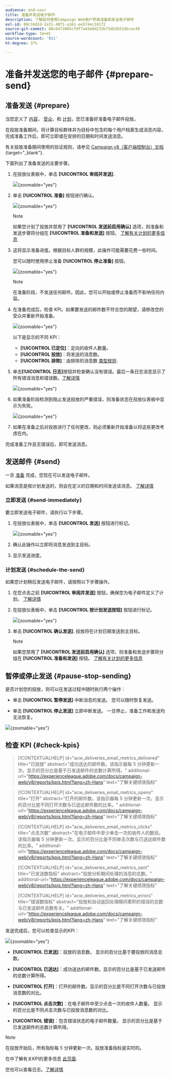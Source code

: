 ```yaml
---
audience: end-user
title: 准备并发送电子邮件
description: 了解如何使用Campaign Web用户界面准备和发送电子邮件
exl-id: 80c16d2d-2a31-48f1-a161-ee574ec24172
source-git-commit: 88c6473005cfdf7a43e0d232b75db2b51dbcac40
workflow-type: tm+mt
source-wordcount: '911'
ht-degree: 37%

---
```



# 准备并发送您的电子邮件 {#prepare-send}

## 准备发送 {#prepare}

当您定义了 [内容](../email/edit-content.md)， [受众](../audience/add-audience.md)、和 [计划](../msg/gs-messages.md#schedule-the-delivery-sending-gs-schedule)，您已准备好准备电子邮件投放。

在投放准备期间，将计算目标群体并为目标中包含的每个用户档案生成消息内容。 完成准备工作后，即可立即或在安排的日期和时间发送消息。

有关投放准备期间使用的验证规则，请参见 [Campaign v8（客户端控制台）文档](https://experienceleague.adobe.com/docs/campaign/campaign-v8/campaigns/send/validate/delivery-analysis.html){target="_blank"}.

下面列出了准备发送的主要步骤。

1. 在投放仪表板中，单击 **[!UICONTROL 审阅并发送]**.

   ![](assets/email-review-and-send.png){zoomable=&quot;yes&quot;}


1. 单击 **[!UICONTROL 准备]** 按钮进行确认。

   ![](assets/email-prepare.png){zoomable=&quot;yes&quot;}

   >[!NOTE]
   >
   >如果您计划了投放并禁用了 **[!UICONTROL 发送前启用确认]** 选项，则准备和发送步骤将分组在 **[!UICONTROL 准备和发送]** 按钮。 [了解有关计划的更多信息](../msg/gs-messages.md#gs-schedule)

1. 这将显示准备进度。根据目标人群的规模，此操作可能需要花费一些时间。

   您可以随时使用停止准备 **[!UICONTROL 停止准备]** 按钮。

   ![](assets/email-stop-preparation.png){zoomable=&quot;yes&quot;}

   >[!NOTE]
   >在准备阶段，不发送任何邮件。因此，您可以开始或停止准备而不影响任何内容。

1. 在准备完成后，检查 KPI。如果要发送的邮件数不符合您的期望，请修改您的受众并重新开始准备。

   ![](assets/email-preparation-complete.png){zoomable=&quot;yes&quot;}

   以下是显示的不同 KPI：

   * **[!UICONTROL 已定位]**：定向的收件人数量。
   * **[!UICONTROL 投放]**：将发送的消息数。
   * **[!UICONTROL 排除]**：由排除的消息数 [类型规则](../advanced-settings/delivery-settings.md#typology).

1. 单击&#x200B;**[!UICONTROL 日志]**&#x200B;按钮并检查确认没有错误。最后一条日志消息显示了所有错误消息和错误数。[了解详情](delivery-logs.md)

   ![](assets/email-prepare-logs.png){zoomable=&quot;yes&quot;}

1. 如果准备阶段检测到阻止发送投放的严重错误，则准备状态在投放仪表板中显示为失败。

   ![](assets/email-prepare-error.png){zoomable=&quot;yes&quot;}

1. 如果在准备之后对投放进行了任何更改，则必须重新开始准备以将这些更改考虑在内。

完成准备工作且无错误后，即可发送消息。

## 发送邮件 {#send}


一旦 [准备](#prepare) 完成，您现在可以发送电子邮件。

如果消息是按计划发送的，则会在定义的日期和时间发送该消息。 [了解详情](../msg/gs-messages.md#gs-schedule)

### 立即发送 {#send-immediately}

要立即发送电子邮件，请执行以下步骤。

1. 在投放仪表板中，单击 **[!UICONTROL 发送]** 按钮进行标记。

   ![](assets/email-send.png){zoomable=&quot;yes&quot;}

1. 确认此操作以立即将消息发送到主目标。

1. 显示发送进度。

### 计划发送 {#schedule-the-send}

如果您计划稍后发送电子邮件，请按照以下步骤操作。

1. 在您点击之前 **[!UICONTROL 审阅并发送]** 按钮，确保您为电子邮件定义了计划。 [了解详情](../msg/gs-messages.md#gs-schedule)

1. 在投放仪表板中，单击 **[!UICONTROL 按计划发送按钮]** 按钮进行标记。

   ![](assets/email-send-as-scheduled.png){zoomable=&quot;yes&quot;}

1. 单击 **[!UICONTROL 确认发送]**. 投放将在计划日期发送到主目标。

   >[!NOTE]
   >
   >如果您禁用了 **[!UICONTROL 发送前启用确认]** 选项，则准备和发送步骤将分组在 **[!UICONTROL 准备和发送]** 按钮。 [了解有关计划的更多信息](../msg/gs-messages.md#gs-schedule)

## 暂停或停止发送 {#pause-stop-sending}

是否计划您的投放<!--TBC-->，则可以在发送过程中随时执行两个操作：

* 单击 **[!UICONTROL 暂停发送]** 中断消息的发送。 您可以随时恢复发送。

* 单击 **[!UICONTROL 停止发送]** 立即中断发送。 一旦停止，准备工作和发送均无法恢复。

![](assets/email-send-pause-or-stop.png){zoomable=&quot;yes&quot;}

## 检查 KPI {#check-kpis}

>[!CONTEXTUALHELP]
>id="acw_deliveries_email_metrics_delivered"
>title="已投放"
>abstract="成功送达的邮件数。该指示器每 5 分钟更新一次。显示的百分比是基于已发送邮件的总数计算所得。"
>additional-url="https://experienceleague.adobe.com/docs/campaign-web/v8/reports/kpis.html?lang=zh-Hans" text="了解关键绩效指标"

>[!CONTEXTUALHELP]
>id="acw_deliveries_email_metrics_opens"
>title="打开"
>abstract="打开的邮件数。该指示器每 5 分钟更新一次。显示的百分比是不同打开次数与已送达邮件数的比率。"
>additional-url="https://experienceleague.adobe.com/docs/campaign-web/v8/reports/kpis.html?lang=zh-Hans" text="了解关键绩效指标"


>[!CONTEXTUALHELP]
>id="acw_deliveries_email_metrics_clicks"
>title="点击次数"
>abstract="在电子邮件中至少单击一次的收件人的数目。该指示器每 5 分钟更新一次。显示的百分比是不同单击次数与已送达邮件数的比率。"
>additional-url="https://experienceleague.adobe.com/docs/campaign-web/v8/reports/kpis.html?lang=zh-Hans" text="了解关键绩效指标"


>[!CONTEXTUALHELP]
>id="acw_deliveries_email_metrics_sent"
>title="已发送数指标"
>abstract="投放分析期间处理的消息的总数。"
>additional-url="https://experienceleague.adobe.com/docs/campaign-web/v8/reports/kpis.html?lang=zh-Hans" text="了解关键绩效指标"


>[!CONTEXTUALHELP]
>id="acw_deliveries_email_metrics_errors"
>title="错误数指标"
>abstract="投放和自动返回处理期间累积的错误的总数与已发送邮件总数有关。"
>additional-url="https://experienceleague.adobe.com/docs/campaign-web/v8/reports/kpis.html?lang=zh-Hans" text="了解关键绩效指标"


发送完成后，您可以检查显示的KPI：

![](assets/email-send-kpis.png){zoomable=&quot;yes&quot;}

* **[!UICONTROL 已发送]**：投放的消息数。 显示的百分比基于要投放的消息总数。

* **[!UICONTROL 已送达]**：成功送达的邮件数。显示的百分比是基于已发送邮件的总数计算所得。

* **[!UICONTROL 打开]**：打开的邮件数。显示的百分比是不同打开次数与已投放消息数的对比。

* **[!UICONTROL 点击次数]**：在电子邮件中至少点击一次的收件人数量。 显示的百分比是不同点击次数与已投放消息数的对比。

* **[!UICONTROL 错误]**：包含错误状态的电子邮件数量。 显示的百分比是基于已发送邮件的总数计算所得。

>[!NOTE]
>
>在投放开始后，所有指标每 5 分钟更新一次。投放准备指标是实时的。

在中了解有关KPI的更多信息 [此页面](../reporting/kpis.md).

您也可以查看日志。[了解详情](delivery-logs.md)